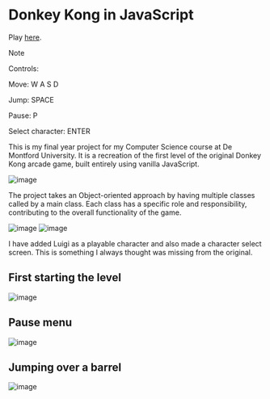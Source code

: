 # Donkey Kong in JavaScript

Play [here](https://jspanglez.github.io/DKJS/).

> [!NOTE]
> Controls:
> 
> Move: W A S D
> 
> Jump: SPACE
> 
> Pause: P
> 
> Select character: ENTER


This is my final year project for my Computer Science course at De Montford University. It is a recreation of the first level of the original Donkey Kong arcade game, built entirely using vanilla JavaScript.

![image](https://github.com/Jspanglez/DKJS/assets/98091691/84936874-4f6e-463d-8b8d-6f905c1a3fb9)

The project takes an Object-oriented approach by having multiple classes called by a main class. Each class has a specific role and responsibility, contributing to the overall functionality of the game.

![image](https://github.com/Jspanglez/DKJS/assets/98091691/8c84f515-f3ac-410c-8819-7c78784bca29)
![image](https://github.com/Jspanglez/DKJS/assets/98091691/a6348a76-b6c3-4d26-b5a3-72e5a793252b)

I have added Luigi as a playable character and also made a character select screen. This is something I always thought was missing from the original.

## First starting the level
![image](https://github.com/Jspanglez/DKJS/assets/98091691/f0f4516f-4986-4425-a422-2d4b09404403)

## Pause menu
![image](https://github.com/Jspanglez/DKJS/assets/98091691/61e96215-7db8-4abc-8d27-829026f534a0)

## Jumping over a barrel
![image](https://github.com/Jspanglez/DKJS/assets/98091691/df648af7-af90-4158-a988-3af8a9f7f380)
